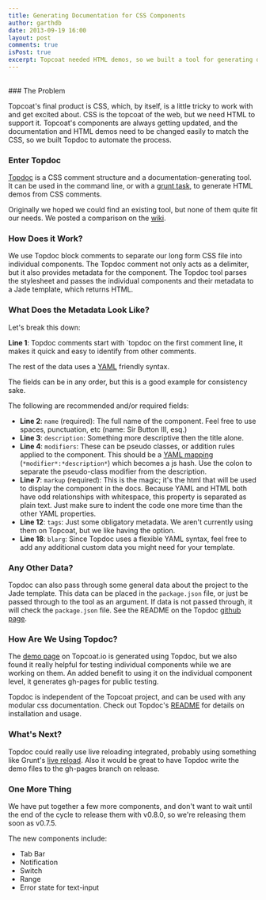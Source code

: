 ```yaml
---
title: Generating Documentation for CSS Components
author: garthdb
date: 2013-09-19 16:00
layout: post
comments: true
isPost: true
excerpt: Topcoat needed HTML demos, so we built a tool for generating documentation and demos from Topcoat's CSS comments; behold, Topdoc.
---
```

<br>
### The Problem

Topcoat's final product is CSS, which, by itself, is a little tricky to work with and get excited about. CSS is the topcoat of the web, but we need HTML to support it.  Topcoat's components are always getting updated, and the documentation and HTML demos need to be changed easily to match the CSS, so we built Topdoc to automate the process.

### Enter Topdoc

[Topdoc](https://github.com/topcoat/topdoc) is a CSS comment structure and a documentation-generating tool.  It can be used in the command line, or with a [grunt task](https://github.com/topcoat/grunt-topdoc), to generate HTML demos from CSS comments.

Originally we hoped we could find an existing tool, but none of them quite fit our needs.  We posted a comparison on the [wiki](https://github.com/topcoat/topdoc/wiki/Comparisons).

### How Does it Work?

We use Topdoc block comments to separate our long form CSS file into individual components.  The Topdoc comment not only acts as a delimiter, but it also provides metadata for the component.  The Topdoc tool parses the stylesheet and passes the individual components and their metadata to a Jade template, which returns HTML.

### What Does the Metadata Look Like?

<script src="https://gist.github.com/GarthDB/6606584.js"></script>

Let's break this down:

**Line 1**: Topdoc comments start with `topdoc on the first comment line, it makes it quick and easy to identify from other comments.

The rest of the data uses a [YAML](http://www.yaml.org/) friendly syntax.

The fields can be in any order, but this is a good example for consistency sake.

The following are recommended and/or required fields:

* **Line 2**: `name` (required): The full name of the component.  Feel free to use spaces, punctuation, etc (name: Sir Button III, esq.)
* **Line 3**: `description`: Something more descriptive then the title alone.
* **Line 4**: `modifiers`: These can be pseudo classes, or addition rules applied to the component. This should be a [YAML mapping](http://yaml4r.sourceforge.net/doc/page/collections_in_yaml.htm) (`*modifier*:*description*`) which becomes a js hash.  Use the colon to separate the pseudo-class modifier from the description.
* **Line 7**: `markup` (required): This is the magic; it's the html that will be used to display the component in the docs. Because YAML and HTML both have odd relationships with whitespace, this property is separated as plain text.  Just make sure to indent the code one more time than the other YAML properties.
* **Line 12**: `tags`: Just some obligatory metadata. We aren't currently using them on Topcoat, but we like having the option.
* **Line 18**: `blarg`: Since Topdoc uses a flexible YAML syntax, feel free to add any additional custom data you might need for your template.

### Any Other Data?

Topdoc can also pass through some general data about the project to the Jade template.  This data can be placed in the `package.json` file, or just be passed through to the tool as an argument.  If data is not passed through, it will check the `package.json` file.  See the README on the Topdoc [github page](https://github.com/topcoat/topdoc).

### How Are We Using Topdoc?

The [demo page](http://topcoat.io/topcoat) on Topcoat.io is generated using Topdoc, but we also found it really helpful for testing individual components while we are working on them.  An added benefit to using it on the individual component level, it generates gh-pages for public testing.

Topdoc is independent of the Topcoat project, and can be used with any modular css documentation. Check out Topdoc's [README](https://github.com/topcoat/topdoc) for details on installation and usage.

### What's Next?

Topdoc could really use live reloading integrated, probably using something like Grunt's [live reload](https://github.com/gruntjs/grunt-contrib-watch#optionslivereload).  Also it would be great to have Topdoc write the demo files to the gh-pages branch on release.

### One More Thing

We have put together a few more components, and don't want to wait until the end of the cycle to release them with v0.8.0, so we're releasing them soon as v0.7.5.

The new components include:

* Tab Bar
* Notification
* Switch
* Range
* Error state for text-input
